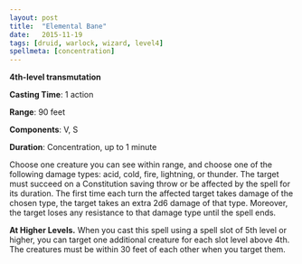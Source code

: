 ```yaml
---
layout: post
title:  "Elemental Bane"
date:   2015-11-19
tags: [druid, warlock, wizard, level4]
spellmeta: [concentration]
---
```


**4th-level transmutation**

**Casting Time**: 1 action

**Range**: 90 feet

**Components**: V, S

**Duration**: Concentration, up to 1 minute

Choose one creature you can see within range, and choose one of the following damage types: acid, cold, fire, lightning, or thunder. The target must succeed on a Constitution saving throw or be affected by the spell for its duration. The first time each turn the affected target takes damage of the chosen type, the target takes an extra 2d6 damage of that type. Moreover, the target loses any resistance to that damage type until the spell ends.

**At Higher Levels.** When you cast this spell using a spell slot of 5th level or higher, you can target one additional creature for each slot level above 4th. The creatures must be within 30 feet of each other when you target them.
